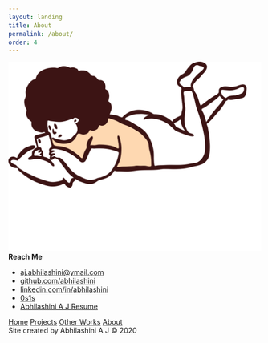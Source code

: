 ```yaml
---
layout: landing
title: About
permalink: /about/
order: 4
---
```


<div class="row">
	<div class="col-lg-4"></div>
	<!-- <div class="col-lg-7">
		<div class="about-left-panel">
		</div>
	</div> -->
	<div class="col-lg-4">
		<div class="about-right-panel">
			<img src="/images/LayingDoodle.svg" class="about-right-panel-img">
			<strong>Reach Me</strong>
			<ul class="contact-links">
				<li><i class="fas fa-envelope-square"></i> <a href="mailto:aj.abhilashini@ymail.com" target="_blank">aj.abhilashini@ymail.com</a></li>
				<li><i class="fab fa-github-square"></i> <a href="https://github.com/abhilashini" target="_blank">github.com/abhilashini</a></li>
				<li><i class="fab fa-linkedin"></i> <a href="https://linkedin.com/in/abhilashini" target="_blank">linkedin.com/in/abhilashini</a></li>
				<li><i class="fab fa-medium"></i> <a href="https://medium.com/0s1s" target="_blank">0s1s</a></li>
				<li><i class="fas fa-file-alt"></i> <a href="/Abhilashini A J Resume.pdf" download>Abhilashini A J Resume</a></li>
				<!-- <li> : <a href="" target="_blank"></a></li> -->
			</ul>
		</div>
	</div>
	<div class="col-lg-4"></div>
</div>

<nav class="nav">
	<a href="/">Home</a>
	<a href="/projects">Projects</a>
	<a href="/other_works">Other Works</a>
	<a href="{{ page.url | prepend: site.baseurl }}" class="active">About</a>
</nav>

<span class="copyright">
	Site created by Abhilashini A J &copy; 2020
</span>